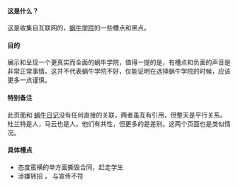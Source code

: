 #### 这是什么？

这是收集自互联网的，[蜗牛学院](http://www.woniuxy.com/)的一些槽点和黑点。

#### 目的

展示和呈现一个更真实而全面的蜗牛学院，值得一提的是，有槽点和负面的声音是非常正常事情。这并不代表蜗牛学院不好，仅能证明在选择蜗牛学院的时候，应该更多一点谨慎。

#### 特别备注

此页面和 [蜗牛日记](https://github.com/woniu-daily/woniu-daily)没有任何直接的关联，两者虽互有引用，但整天是平行关系。杜兰特是人，马云也是人。他们有共性，但更多的是差别。这两个页面也是类似情况。

####  具体槽点

- 态度蛮横的单方面撕毁合同，赶走学生
- 涉嫌转招 ， 与宣传不符



